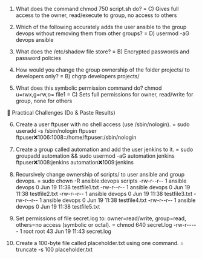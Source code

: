 
1. What does the command chmod 750 script.sh do?
= C) Gives full access to the owner, read/execute to group, no access to others

2. Which of the following accurately adds the user ansible to the group devops without removing them from other groups?
= D) usermod -aG devops ansible

3. What does the /etc/shadow file store?
= B) Encrypted passwords and password policies

4. How would you change the group ownership of the folder projects/ to developers only?
= B) chgrp developers projects/

5. What does this symbolic permission command do?
chmod u=rwx,g=rw,o= file1
= C) Sets full permissions for owner, read/write for group, none for others

🔧 Practical Challenges (Do & Paste Results)

6. Create a user ftpuser with no shell access (use /sbin/nologin).
= sudo useradd -s /sbin/nologin ftpuser
  ftpuser:x:1006:1008::/home/ftpuser:/sbin/nologin
 

7. Create a group called automation and add the user jenkins to it.
= sudo groupadd automation && sudo usermod -aG automation jenkins
  ftpuser:x:1008:jenkins
  automation:x:1009:jenkins
 

8. Recursively change ownership of scripts/ to user ansible and group devops.
= sudo chown -R ansible:devops scripts
  -rw-r--r-- 1 ansible devops 0 Jun 19 11:38 testfile1.txt
  -rw-r--r-- 1 ansible devops 0 Jun 19 11:38 testfile2.txt
  -rw-r--r-- 1 ansible devops 0 Jun 19 11:38 testfile3.txt
  -rw-r--r-- 1 ansible devops 0 Jun 19 11:38 testfile4.txt
  -rw-r--r-- 1 ansible devops 0 Jun 19 11:38 testfile5.txt
 

9. Set permissions of file secret.log to: owner=read/write, group=read, others=no access (symbolic or octal).
=  chmod 640 secret.log 
  -rw-r----- 1 root    root   43 Jun 19 11:43 secret.log


10. Create a 100-byte file called placeholder.txt using one command.
= truncate -s 100 placeholder.txt
